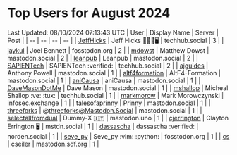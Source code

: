 # Top Users for August 2024
Last Updated: 08/10/2024 07:13:43 UTC
| User | Display Name | Server | Post |
| -- | -- | -- | -- |
| [JeffHicks](https://techhub.social/@JeffHicks) | Jeff Hicks 🐶🎼🍷🖥️ | techhub.social | 3 |
| [jaykul](https://fosstodon.org/@jaykul) | Joel Bennett | fosstodon.org | 2 |
| [mdowst](https://mastodon.social/@mdowst) | Matthew Dowst | mastodon.social | 2 |
| [leanpub](https://mastodon.social/@leanpub) | Leanpub | mastodon.social | 2 |
| [SAPIENTech](https://techhub.social/@SAPIENTech) | SAPIENTech :verified: | techhub.social | 2 |
| [ajguides](https://mastodon.social/@ajguides) | Anthony Powell | mastodon.social | 1 |
| [altf4formation](https://mastodon.social/@altf4formation) | AltF4-Formation | mastodon.social | 1 |
| [aniCausa](https://mastodon.social/@aniCausa) | aniCausa | mastodon.social | 1 |
| [DaveMasonDotMe](https://mastodon.social/@DaveMasonDotMe) | Dave Mason | mastodon.social | 1 |
| [mshallop](https://techhub.social/@mshallop) | Micheal Shallop :ve: :tux: | techhub.social | 1 |
| [markmorow](https://infosec.exchange/@markmorow) | Mark Morowczynski | infosec.exchange | 1 |
| [talesofaprinny](https://mastodon.social/@talesofaprinny) | Prinny | mastodon.social | 1 |
| [threeforks](https://mastodon.social/@threeforks) | @threeforks@Mastodon.Social | mastodon.social | 1 |
| [selectallfromdual](https://mastodon.uno/@selectallfromdual) | Dummy-X 🇮🇹 | mastodon.uno | 1 |
| [cjerrington](https://mstdn.social/@cjerrington) | Clayton Errington 🖥️ | mstdn.social | 1 |
| [dassascha](https://norden.social/@dassascha) | dassascha :verified: | norden.social | 1 |
| [seve_py](https://fosstodon.org/@seve_py) | Seve_py :vim: :python: | fosstodon.org | 1 |
| [cs](https://mastodon.sdf.org/@cs) | cseiler | mastodon.sdf.org | 1 |
